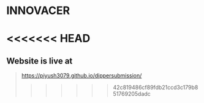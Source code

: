 # INNOVACER

<<<<<<< HEAD
=======
## Website is live at
>https://piyush3079.github.io/dippersubmission/
>>>>>>> 42c819486cf89fdb21ccd3c179b851769205dadc
